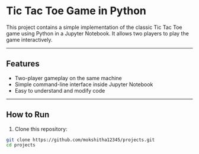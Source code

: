 # Tic Tac Toe Game in Python

This project contains a simple implementation of the classic Tic Tac Toe game using Python in a Jupyter Notebook. It allows two players to play the game interactively.

---

## Features

- Two-player gameplay on the same machine  
- Simple command-line interface inside Jupyter Notebook  
- Easy to understand and modify code  

---

## How to Run

1. Clone this repository:

```bash
git clone https://github.com/mokshitha12345/projects.git
cd projects
